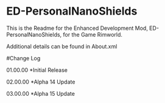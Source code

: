 # ED-PersonalNanoShields
This is the Readme for the Enhanced Development Mod, ED-PersonalNanoShields, for the Game Rimworld.

Additional details can be found in About.xml

#Change Log

01.00.00
*Initial Release

02.00.00
*Alpha 14 Update

03.00.00
*Alpha 15 Update